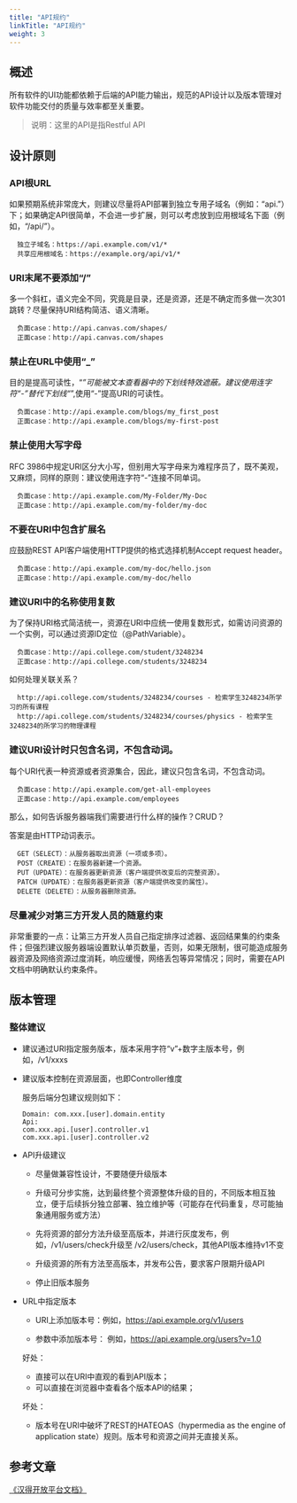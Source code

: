 ```yaml
---
title: "API规约"
linkTitle: "API规约"
weight: 3
---
```


## 概述

所有软件的UI功能都依赖于后端的API能力输出，规范的API设计以及版本管理对软件功能交付的质量与效率都至关重要。
> 说明：这里的API是指Restful API

## 设计原则

### API根URL

如果预期系统非常庞大，则建议尽量将API部署到独立专用子域名（例如：“api.”）下；如果确定API很简单，不会进一步扩展，则可以考虑放到应用根域名下面（例如，“/api/”）。

      独立子域名：https://api.example.com/v1/*
      共享应用根域名：https://example.org/api/v1/*
      
### URI末尾不要添加“/”

多一个斜杠，语义完全不同，究竟是目录，还是资源，还是不确定而多做一次301跳转？尽量保持URI结构简洁、语义清晰。

      负面case：http://api.canvas.com/shapes/
      正面case：http://api.canvas.com/shapes
      
### 禁止在URL中使用“_”

目的是提高可读性，“_”可能被文本查看器中的下划线特效遮蔽。建议使用连字符“-”替代下划线“_”,使用“-”提高URI的可读性。

      负面case：http://api.example.com/blogs/my_first_post
      正面case：http://api.example.com/blogs/my-first-post
      
### 禁止使用大写字母

RFC 3986中规定URI区分大小写，但别用大写字母来为难程序员了，既不美观，又麻烦，同样的原则：建议使用连字符“-”连接不同单词。

      负面case：http://api.example.com/My-Folder/My-Doc
      正面case：http://api.example.com/my-folder/my-doc
      
### 不要在URI中包含扩展名

应鼓励REST API客户端使用HTTP提供的格式选择机制Accept request header。

      负面case：http://api.example.com/my-doc/hello.json
      正面case：http://api.example.com/my-doc/hello
      
### 建议URI中的名称使用复数

为了保持URI格式简洁统一，资源在URI中应统一使用复数形式，如需访问资源的一个实例，可以通过资源ID定位（@PathVariable）。

      负面case：http://api.college.com/student/3248234
      正面case：http://api.college.com/students/3248234
      
如何处理关联关系？

      http://api.college.com/students/3248234/courses - 检索学生3248234所学习的所有课程
      http://api.college.com/students/3248234/courses/physics - 检索学生3248234的所学习的物理课程
      
### 建议URI设计时只包含名词，不包含动词。

每个URI代表一种资源或者资源集合，因此，建议只包含名词，不包含动词。

      负面case：http://api.example.com/get-all-employees
      正面case：http://api.example.com/employees
      
那么，如何告诉服务器端我们需要进行什么样的操作？CRUD？

答案是由HTTP动词表示。

      GET（SELECT）：从服务器取出资源（一项或多项）。
      POST（CREATE）：在服务器新建一个资源。
      PUT（UPDATE）：在服务器更新资源（客户端提供改变后的完整资源）。
      PATCH（UPDATE）：在服务器更新资源（客户端提供改变的属性）。
      DELETE（DELETE）：从服务器删除资源。
      
### 尽量减少对第三方开发人员的随意约束

非常重要的一点：让第三方开发人员自己指定排序过滤器、返回结果集的约束条件；但强烈建议服务器端设置默认单页数量，否则，如果无限制，很可能造成服务器资源及网络资源过度消耗，响应缓慢，网络丢包等异常情况；同时，需要在API文档中明确默认约束条件。

## 版本管理

### 整体建议

+ 建议通过URI指定服务版本，版本采用字符“v”+数字主版本号，例如，/v1/xxxs

+ 建议版本控制在资源层面，也即Controller维度

  服务后端分包建议规则如下：

      Domain: com.xxx.[user].domain.entity
      Api:
      com.xxx.api.[user].controller.v1
      com.xxx.api.[user].controller.v2

+ API升级建议

  + 尽量做兼容性设计，不要随便升级版本

  + 升级可分步实施，达到最终整个资源整体升级的目的，不同版本相互独立，便于后续拆分独立部署、独立维护等（可能存在代码重复，尽可能抽象通用服务或方法）

  + 先将资源的部分方法升级至高版本，并进行灰度发布，例如，/v1/users/check升级至 /v2/users/check，其他API版本维持v1不变

  + 升级资源的所有方法至高版本，并发布公告，要求客户限期升级API

  + 停止旧版本服务
  
+ URL中指定版本

  + URI上添加版本号：例如，https://api.example.org/v1/users

  + 参数中添加版本号： 例如，https://api.example.org/users?v=1.0

  好处：

  + 直接可以在URI中直观的看到API版本；
  + 可以直接在浏览器中查看各个版本API的结果；

  坏处：

  + 版本号在URI中破坏了REST的HATEOAS（hypermedia as the engine of application state）规则。版本号和资源之间并无直接关系。

## 参考文章

[《汉得开放平台文档》](https://open.hand-china.com/document-center/doc/product/10067/10239?doc_id=34378&doc_code=6208)
